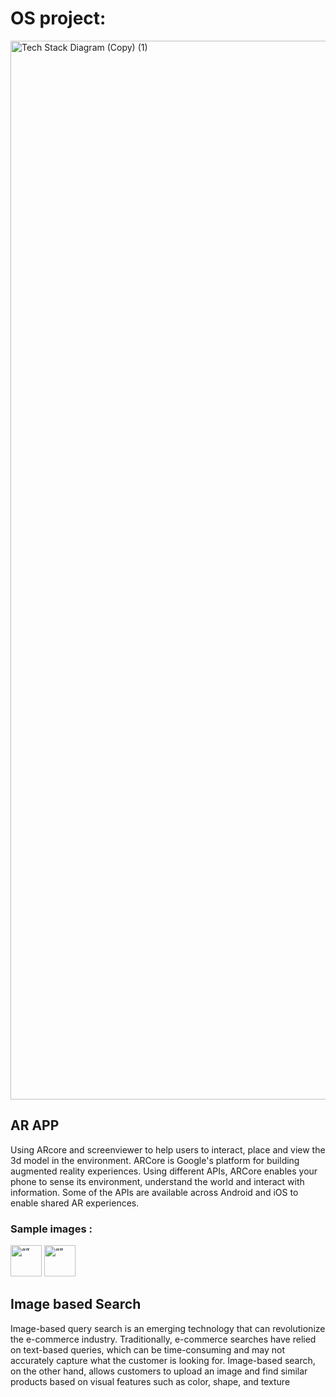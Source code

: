 # OS project:

<img width="1694" alt="Tech Stack Diagram (Copy) (1)" src="https://user-images.githubusercontent.com/76277112/231263593-31251f11-e00e-486b-8762-4106b3ea7023.png">

## AR APP

Using ARcore and screenviewer to help users to interact, place and view the 3d model in the environment.
ARCore is Google's platform for building augmented reality experiences. Using different APIs, ARCore enables your phone to sense its environment, understand the world and interact with information. Some of the APIs are available across Android and iOS to enable shared AR experiences.

### Sample images : 

<img src="https://drive.google.com/file/d/1fTK4qy34fsw-sI91FEhiBLXIFcfCJK8B" alt= “” width="50" height="50">

<img src="https://drive.google.com/file/d/1pPbUoDsgLvHCzCJLUbAMlAq7EEI5DaDQ" alt= “” width="50" height="50">

## Image based Search

Image-based query search is an emerging technology that can revolutionize the e-commerce industry. Traditionally, e-commerce searches have relied on text-based queries, which can be time-consuming and may not accurately capture what the customer is looking for. Image-based search, on the other hand, allows customers to upload an image and find similar products based on visual features such as color, shape, and texture

